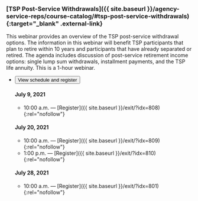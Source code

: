### [TSP Post-Service Withdrawals]({{ site.baseurl }}/agency-service-reps/course-catalog/#tsp-post-service-withdrawals){:target="\_blank" .external-link}

This webinar provides an overview of the TSP post-service withdrawal options. The information in this webinar will benefit TSP participants that plan to retire within 10 years and participants that have already separated or retired. The agenda includes discussion of post-service retirement income options: single lump sum withdrawals, installment payments, and the TSP life annuity. This is a 1-hour webinar.

<ul class="usa-accordion">
<li>
  <button
    class="usa-accordion-button"
    aria-expanded="false"
    aria-controls="register-tsp-post-service-withdrawals">
    View schedule and register
  </button>
<div id="register-tsp-post-service-withdrawals" class="usa-accordion-content" markdown="1">

#### July 9, 2021

- 10:00 a.m. — [Register]({{ site.baseurl }}/exit/?idx=808){:rel="nofollow"}

#### July 20, 2021

- 10:00 a.m. — [Register]({{ site.baseurl }}/exit/?idx=809){:rel="nofollow"}
- 1:00 p.m. — [Register]({{ site.baseurl }}/exit/?idx=810){:rel="nofollow"}

#### July 28, 2021

- 10:00 a.m. — [Register]({{ site.baseurl }}/exit/?idx=801){:rel="nofollow"}

</div>
</li>
</ul>
